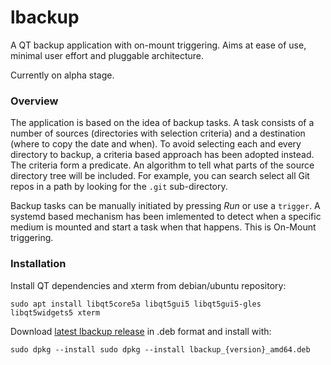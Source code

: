# lbackup

A QT backup application with on-mount triggering. Aims at ease of use, minimal user effort and pluggable architecture.

Currently on alpha stage.

### Overview

The application is based on the idea of backup tasks. A task consists of a number of sources (directories with selection criteria) and a destination (where to copy the date and when). To avoid selecting each and every directory to backup, a criteria based approach has been adopted instead. The criteria form a predicate. An algorithm to tell what parts of the source directory tree will be included. For example, you can search select all Git repos in a path by looking for the `.git` sub-directory.

Backup tasks can be manually initiated by pressing _Run_ or use a `trigger`. A systemd based mechanism has been imlemented to detect when a specific medium is mounted and start a task when that happens. This is On-Mount triggering. 

### Installation

Install QT dependencies and xterm from debian/ubuntu repository:

    sudo apt install libqt5core5a libqt5gui5 libqt5gui5-gles libqt5widgets5 xterm
    
Download [latest lbackup release](releases/latest) in .deb format and install with:

    sudo dpkg --install sudo dpkg --install lbackup_{version}_amd64.deb
    
